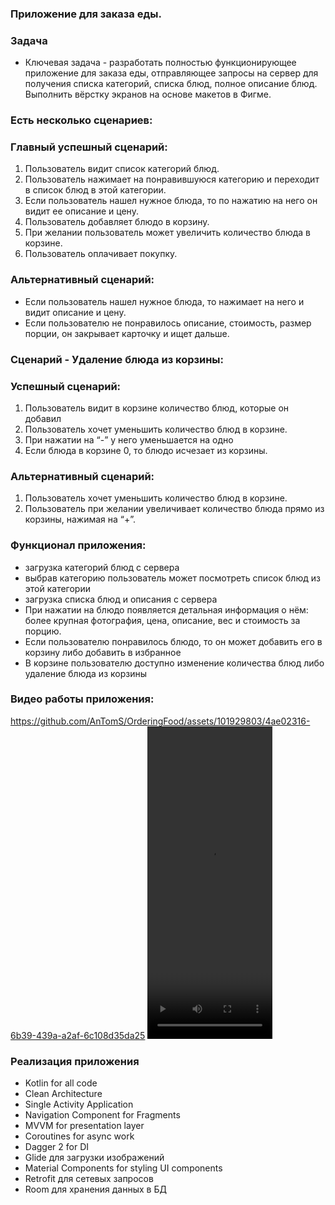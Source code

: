 
### Приложение для заказа еды.

### Задача
- Ключевая задача - разработать полностью функционирующее приложение для заказа еды, отправляющее запросы на сервер для получения списка категорий,
списка блюд, полное описание блюд. Выполнить вёрстку экранов на основе макетов в Фигме.
### Есть несколько сценариев:
### Главный успешный сценарий:
1. Пользователь видит список категорий блюд.
2. Пользователь нажимает на понравившуюся категорию и переходит в список блюд в этой категории.
3. Если пользователь нашел нужное блюда, то по нажатию на него он видит ее описание и цену.
4. Пользователь добавляет блюдо в корзину.
5. При желании пользователь может увеличить количество блюда в корзине.
6. Пользователь оплачивает покупку.

### Альтернативный сценарий:
- Если пользователь нашел нужное блюда, то нажимает на него и видит описание и цену.
- Если пользователю не понравилось описание, стоимость, размер порции, он закрывает карточку и ищет дальше.

### Сценарий - Удаление блюда из корзины:

### Успешный сценарий:
1.	Пользователь видит в корзине количество блюд, которые он добавил
2.	Пользователь хочет уменьшить количество блюд в корзине.
3.	При нажатии на “-” у него уменьшается на одно
4.	Если блюда в корзине 0, то блюдо исчезает из корзины.

### Альтернативный сценарий:
1. Пользователь хочет уменьшить количество блюд в корзине.
2. Пользователь при желании увеличивает количество блюда прямо из корзины, нажимая на “+”.


### Функционал приложения: 
- загрузка категорий блюд с сервера
- выбрав категорию пользователь может посмотреть список блюд из этой категории
- загрузка списка блюд и описания с сервера
- При нажатии на блюдо появляется детальная информация о нём: более крупная фотография, цена, описание, вес и стоимость за порцию.
- Если пользователю понравилось блюдо, то он может добавить его в корзину либо добавить в избранное
- В корзине пользователю доступно изменение количества блюд либо удаление блюда из корзины

### Видео работы приложения:



https://github.com/AnTomS/OrderingFood/assets/101929803/4ae02316-6b39-439a-a2af-6c108d35da25
<video width="200" height="500" src="https://github.com/AnTomS/OrderingFood/assets/101929803/4ae02316-6b39-439a-a2af-6c108d35da25"></video>




### Реализация приложения
- Kotlin for all code
- Clean Architecture
- Single Activity Application
- Navigation Component for Fragments
- MVVM for presentation layer
- Coroutines for async work
- Dagger 2 for DI
- Glide для загрузки изображений
- Material Components for styling UI components
- Retrofit для сетевых запросов
- Room для хранения данных в БД
